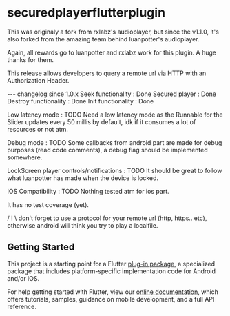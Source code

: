 # securedplayerflutterplugin

This was originaly a fork from rxlabz's audioplayer, but since the v1.1.0, it's also forked from the amazing team behind luanpotter's audioplayer.

Again, all rewards go to luanpotter and rxlabz work for this plugin. A huge thanks for them.

This release allows developers to query a remote url via HTTP with an Authorization Header.

--- changelog since 1.0.x Seek functionality : Done Secured player : Done Destroy functionality : Done Init functionality : Done

Low latency mode : TODO Need a low latency mode as the Runnable for the Slider updates every 50 millis by default, idk if it consumes a lot of resources or not atm.

Debug mode : TODO Some callbacks from android part are made for debug purposes (read code comments), a debug flag should be implemented somewhere.

LockScreen player controls/notifications : TODO It should be great to follow what luanpotter has made when the device is locked.

IOS Compatibility : TODO Nothing tested atm for ios part.

It has no test coverage (yet).

/ ! \ don't forget to use a protocol for your remote url (http, https.. etc),
otherwise android will think you try to play a localfile.

## Getting Started

This project is a starting point for a Flutter
[plug-in package](https://flutter.dev/developing-packages/),
a specialized package that includes platform-specific implementation code for
Android and/or iOS.

For help getting started with Flutter, view our 
[online documentation](https://flutter.dev/docs), which offers tutorials, 
samples, guidance on mobile development, and a full API reference.
